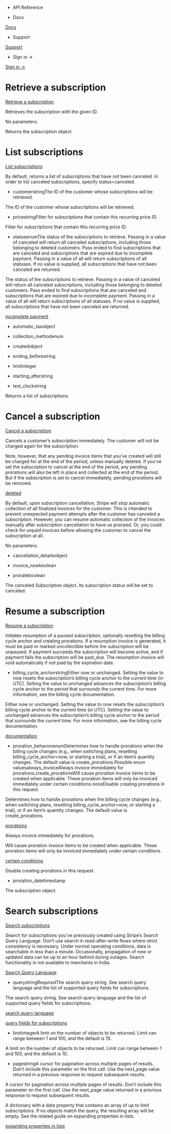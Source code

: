 - API Reference

- Docs

[Docs](/)

- Support

[Support](https://support.stripe.com)

- Sign in →

[Sign in →](https://dashboard.stripe.com/login)

# Retrieve a subscription

[Retrieve a subscription](/api/subscriptions/retrieve)

Retrieves the subscription with the given ID.

No parameters.

Returns the subscription object.

# List subscriptions

[List subscriptions](/api/subscriptions/list)

By default, returns a list of subscriptions that have not been canceled. In order to list canceled subscriptions, specify status=canceled.

- customerstringThe ID of the customer whose subscriptions will be retrieved.

The ID of the customer whose subscriptions will be retrieved.

- pricestringFilter for subscriptions that contain this recurring price ID.

Filter for subscriptions that contain this recurring price ID.

- statusenumThe status of the subscriptions to retrieve. Passing in a value of canceled will return all canceled subscriptions, including those belonging to deleted customers. Pass ended to find subscriptions that are canceled and subscriptions that are expired due to incomplete payment. Passing in a value of all will return subscriptions of all statuses. If no value is supplied, all subscriptions that have not been canceled are returned.

The status of the subscriptions to retrieve. Passing in a value of canceled will return all canceled subscriptions, including those belonging to deleted customers. Pass ended to find subscriptions that are canceled and subscriptions that are expired due to incomplete payment. Passing in a value of all will return subscriptions of all statuses. If no value is supplied, all subscriptions that have not been canceled are returned.

[incomplete payment](/billing/subscriptions/overview#subscription-statuses)

- automatic_taxobject

- collection_methodenum

- createdobject

- ending_beforestring

- limitinteger

- starting_afterstring

- test_clockstring

Returns a list of subscriptions.

# Cancel a subscription

[Cancel a subscription](/api/subscriptions/cancel)

Cancels a customer’s subscription immediately. The customer will not be charged again for the subscription.

Note, however, that any pending invoice items that you’ve created will still be charged for at the end of the period, unless manually deleted. If you’ve set the subscription to cancel at the end of the period, any pending prorations will also be left in place and collected at the end of the period. But if the subscription is set to cancel immediately, pending prorations will be removed.

[deleted](#delete_invoiceitem)

By default, upon subscription cancellation, Stripe will stop automatic collection of all finalized invoices for the customer. This is intended to prevent unexpected payment attempts after the customer has canceled a subscription. However, you can resume automatic collection of the invoices manually after subscription cancellation to have us proceed. Or, you could check for unpaid invoices before allowing the customer to cancel the subscription at all.

No parameters.

- cancellation_detailsobject

- invoice_nowboolean

- prorateboolean

The canceled Subscription object. Its subscription status will be set to canceled.

# Resume a subscription

[Resume a subscription](/api/subscriptions/resume)

Initiates resumption of a paused subscription, optionally resetting the billing cycle anchor and creating prorations. If a resumption invoice is generated, it must be paid or marked uncollectible before the subscription will be unpaused. If payment succeeds the subscription will become active, and if payment fails the subscription will be past_due. The resumption invoice will void automatically if not paid by the expiration date.

- billing_cycle_anchorstringEither now or unchanged. Setting the value to now resets the subscription’s billing cycle anchor to the current time (in UTC). Setting the value to unchanged advances the subscription’s billing cycle anchor to the period that surrounds the current time. For more information, see the billing cycle documentation.

Either now or unchanged. Setting the value to now resets the subscription’s billing cycle anchor to the current time (in UTC). Setting the value to unchanged advances the subscription’s billing cycle anchor to the period that surrounds the current time. For more information, see the billing cycle documentation.

[documentation](/billing/subscriptions/billing-cycle)

- proration_behaviorenumDetermines how to handle prorations when the billing cycle changes (e.g., when switching plans, resetting billing_cycle_anchor=now, or starting a trial), or if an item’s quantity changes. The default value is create_prorations.Possible enum valuesalways_invoiceAlways invoice immediately for prorations.create_prorationsWill cause proration invoice items to be created when applicable. These proration items will only be invoiced immediately under certain conditions.noneDisable creating prorations in this request.

Determines how to handle prorations when the billing cycle changes (e.g., when switching plans, resetting billing_cycle_anchor=now, or starting a trial), or if an item’s quantity changes. The default value is create_prorations.

[prorations](/billing/subscriptions/prorations)

Always invoice immediately for prorations.

Will cause proration invoice items to be created when applicable. These proration items will only be invoiced immediately under certain conditions.

[certain conditions](/subscriptions/upgrading-downgrading#immediate-payment)

Disable creating prorations in this request.

- proration_datetimestamp

The subscription object.

# Search subscriptions

[Search subscriptions](/api/subscriptions/search)

Search for subscriptions you’ve previously created using Stripe’s Search Query Language. Don’t use search in read-after-write flows where strict consistency is necessary. Under normal operating conditions, data is searchable in less than a minute. Occasionally, propagation of new or updated data can be up to an hour behind during outages. Search functionality is not available to merchants in India.

[Search Query Language](/search#search-query-language)

- querystringRequiredThe search query string. See search query language and the list of supported query fields for subscriptions.

The search query string. See search query language and the list of supported query fields for subscriptions.

[search query language](/search#search-query-language)

[query fields for subscriptions](/search#query-fields-for-subscriptions)

- limitintegerA limit on the number of objects to be returned. Limit can range between 1 and 100, and the default is 10.

A limit on the number of objects to be returned. Limit can range between 1 and 100, and the default is 10.

- pagestringA cursor for pagination across multiple pages of results. Don’t include this parameter on the first call. Use the next_page value returned in a previous response to request subsequent results.

A cursor for pagination across multiple pages of results. Don’t include this parameter on the first call. Use the next_page value returned in a previous response to request subsequent results.

A dictionary with a data property that contains an array of up to limit subscriptions. If no objects match the query, the resulting array will be empty. See the related guide on expanding properties in lists.

[expanding properties in lists](/expand#lists)
